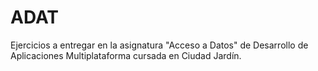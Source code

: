 # ADAT
Ejercicios a entregar en la asignatura "Acceso a Datos" de Desarrollo de Aplicaciones Multiplataforma cursada en Ciudad Jardín.
